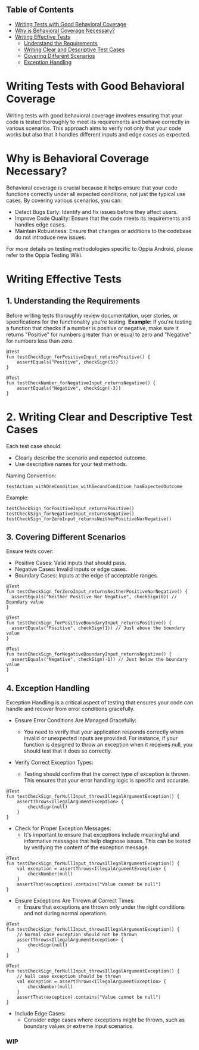 ## Table of Contents

- [Writing Tests with Good Behavioral Coverage](##writing-tests-with-good-behavioral-coverage)
- [Why is Behavioral Coverage Necessary?](#why-is-behavioral-coverage-necessary)
- [Writing Effective Tests](#writing-effective-tests)
    - [Understand the Requirements](#1-understanding-the-requirements)
    - [Writing Clear and Descriptive Test Cases](#2-writing-clear-and-descriptive-test-cases)
    - [Covering Different Scenarios](#3-covering-different-scenarios)
    - [Exception Handling](#4-exception-handling)


# Writing Tests with Good Behavioral Coverage

Writing tests with good behavioral coverage involves ensuring that your code is tested thoroughly to meet its requirements and behave correctly in various scenarios. This approach aims to verify not only that your code works but also that it handles different inputs and edge cases as expected.

# Why is Behavioral Coverage Necessary?

Behavioral coverage is crucial because it helps ensure that your code functions correctly under all expected conditions, not just the typical use cases. By covering various scenarios, you can:

- Detect Bugs Early: Identify and fix issues before they affect users.
- Improve Code Quality: Ensure that the code meets its requirements and handles edge cases.
- Maintain Robustness: Ensure that changes or additions to the codebase do not introduce new issues.

For more details on testing methodologies specific to Oppia Android, please refer to the Oppia Testing Wiki.

# Writing Effective Tests

## 1. Understanding the Requirements

Before writing tests thoroughly review documentation, user stories, or specifications for the functionality you're testing.
**Example:**
If you're testing a function that checks if a number is positive or negative, make sure it returns "Positive" for numbers greater than or equal to zero and "Negative" for numbers less than zero.

```
@Test
fun testCheckSign_forPositiveInput_returnsPositive() {
    assertEquals("Positive", checkSign(5))
}

@Test
fun testCheckNumber_forNegativeInput_returnsNegative() {
    assertEquals("Negative", checkSign(-3))
}
```

# 2. Writing Clear and Descriptive Test Cases

Each test case should:

- Clearly describe the scenario and expected outcome.
- Use descriptive names for your test methods.

Naming Convention:
```
testAction_withOneCondition_withSecondCondition_hasExpectedOutcome
```

Example:
```
testCheckSign_forPositiveInput_returnsPositive()
testCheckSign_forNegativeInput_returnsNegative()
testCheckSign_forZeroInput_returnsNeitherPositiveNorNegative()
```

## 3. Covering Different Scenarios

Ensure tests cover:

- Positive Cases: Valid inputs that should pass.
- Negative Cases: Invalid inputs or edge cases.
- Boundary Cases: Inputs at the edge of acceptable ranges.

```
@Test
fun testCheckSign_forZeroInput_returnsNeitherPositiveNorNegative() {
  assertEquals("Neither Positive Nor Negative", checkSign(0)) // Boundary value
}

@Test
fun testCheckSign_forPositiveBoundaryInput_returnsPositive() {
  assertEquals("Positive", checkSign(1)) // Just above the boundary value
}

@Test
fun testCheckSign_forNegativeBoundaryInput_returnsNegative() {
  assertEquals("Negative", checkSign(-1)) // Just below the boundary value
}
```

## 4. Exception Handling

Exception Handling is a critical aspect of testing that ensures your code can handle and recover from error conditions gracefully.

- Ensure Error Conditions Are Managed Gracefully:
    - You need to verify that your application responds correctly when invalid or unexpected inputs are provided. For instance, if your function is designed to throw an exception when it receives null, you should test that it does so correctly.

- Verify Correct Exception Types:
    - Testing should confirm that the correct type of exception is thrown. This ensures that your error handling logic is specific and accurate.

```
@Test
fun testCheckSign_forNullInput_throwsIllegalArgumentException() {
    assertThrows<IllegalArgumentException> {
        checkSign(null)
    }
}
```

- Check for Proper Exception Messages:
    - It's important to ensure that exceptions include meaningful and informative messages that help diagnose issues. This can be tested by verifying the content of the exception message.

```
@Test
fun testCheckSign_forNullInput_throwsIllegalArgumentException() {
    val exception = assertThrows<IllegalArgumentException> {
        checkNumber(null)
    }
    assertThat(exception).contains("Value cannot be null")
}
```

- Ensure Exceptions Are Thrown at Correct Times:
    - Ensure that exceptions are thrown only under the right conditions and not during normal operations.

```
@Test
fun testCheckSign_forNullInput_throwsIllegalArgumentException() {
    // Normal case exception should not be thrown
    assertThrows<IllegalArgumentException> {
        checkSign(null)
    }
}

@Test
fun testCheckSign_forNullInput_throwsIllegalArgumentException() {
    // Null case exception should be thrown
    val exception = assertThrows<IllegalArgumentException> {
        checkNumber(null)
    }
    assertThat(exception).contains("Value cannot be null")
}
```

- Include Edge Cases:
    - Consider edge cases where exceptions might be thrown, such as boundary values or extreme input scenarios.

### WIP
